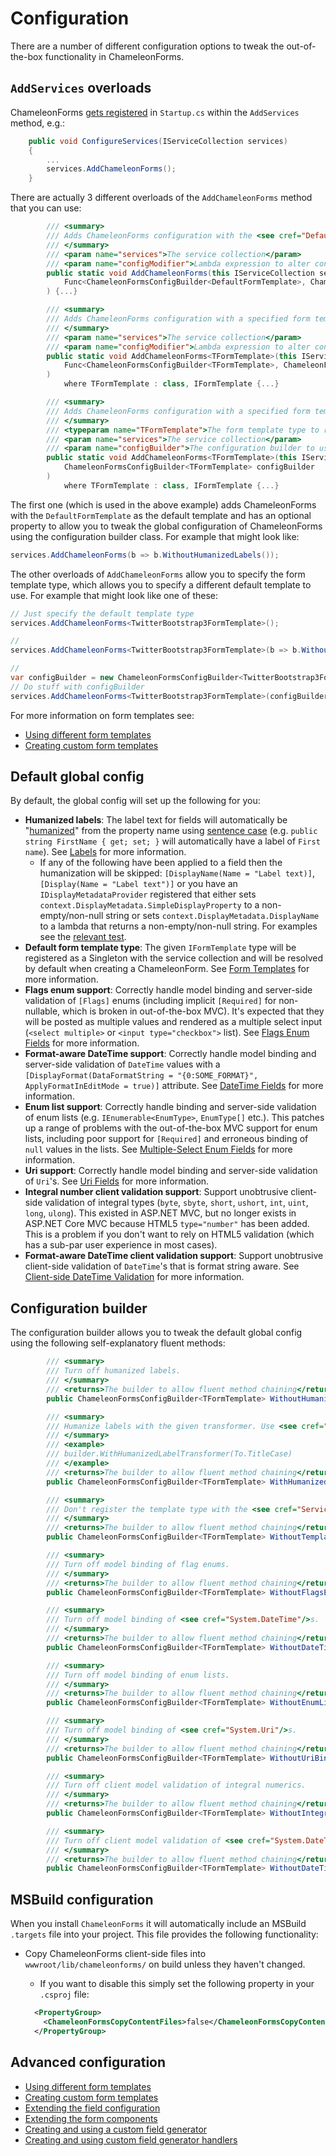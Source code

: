 # Configuration

There are a number of different configuration options to tweak the out-of-the-box functionality in ChameleonForms.

## `AddServices` overloads

ChameleonForms [gets registered](getting-started.md) in `Startup.cs` within the `AddServices` method, e.g.:

```cs
    public void ConfigureServices(IServiceCollection services)
    {
        ...
        services.AddChameleonForms();
    }
```

There are actually 3 different overloads of the `AddChameleonForms` method that you can use:

```cs
        /// <summary>
        /// Adds ChameleonForms configuration with the <see cref="DefaultFormTemplate"/>.
        /// </summary>
        /// <param name="services">The service collection</param>
        /// <param name="configModifier">Lambda expression to alter configuration</param>
        public static void AddChameleonForms(this IServiceCollection services,
            Func<ChameleonFormsConfigBuilder<DefaultFormTemplate>, ChameleonFormsConfigBuilder<DefaultFormTemplate>> configModifier = null
        ) {...}

        /// <summary>
        /// Adds ChameleonForms configuration with a specified form template and a builder modification delegate.
        /// </summary>
        /// <param name="services">The service collection</param>
        /// <param name="configModifier">Lambda expression to alter configuration</param>
        public static void AddChameleonForms<TFormTemplate>(this IServiceCollection services,
            Func<ChameleonFormsConfigBuilder<TFormTemplate>, ChameleonFormsConfigBuilder<TFormTemplate>> configModifier = null
        )
            where TFormTemplate : class, IFormTemplate {...}

        /// <summary>
        /// Adds ChameleonForms configuration with a specified form template and a builder instance.
        /// </summary>
        /// <typeparam name="TFormTemplate">The form template type to register as the default template</typeparam>
        /// <param name="services">The service collection</param>
        /// <param name="configBuilder">The configuration builder to use to specify the Chameleon Forms configuration</param>
        public static void AddChameleonForms<TFormTemplate>(this IServiceCollection services,
            ChameleonFormsConfigBuilder<TFormTemplate> configBuilder
        )
            where TFormTemplate : class, IFormTemplate {...}
```

The first one (which is used in the above example) adds ChameleonForms with the `DefaultFormTemplate` as the default template and has an optional property to allow you to tweak the global configuration of ChameleonForms using the configuration builder class. For example that might look like:

```cs
services.AddChameleonForms(b => b.WithoutHumanizedLabels());
```

The other overloads of `AddChameleonForms` allow you to specify the form template type, which allows you to specify a different default template to use. For example that might look like one of these:

```cs
// Just specify the default template type
services.AddChameleonForms<TwitterBootstrap3FormTemplate>();

// 
services.AddChameleonForms<TwitterBootstrap3FormTemplate>(b => b.WithoutHumanizedLabels());

// 
var configBuilder = new ChameleonFormsConfigBuilder<TwitterBootstrap3FormTemplate>();
// Do stuff with configBuilder
services.AddChameleonForms<TwitterBootstrap3FormTemplate>(configBuilder);
```

For more information on form templates see:

* [Using different form templates](form-templates.md)
* [Creating custom form templates](custom-template.md)

## Default global config

By default, the global config will set up the following for you:

* **Humanized labels**: The label text for fields will automatically be "[humanized](https://github.com/Humanizr/Humanizer)" from the property name using [sentence case](https://github.com/Humanizr/Humanizer#transform-string) (e.g. `public string FirstName { get; set; }` will automatically have a label of `First name`). See [Labels](labels.md) for more information.
    * If any of the following have been applied to a field then the humanization will be skipped: `[DisplayName(Name = "Label text)]`, `[Display(Name = "Label text")]` or you have an `IDisplayMetadataProvider` registered that either sets `context.DisplayMetadata.SimpleDisplayProperty` to a non-empty/non-null string or sets `context.DisplayMetadata.DisplayName` to a lambda that returns a non-empty/non-null string. For examples see the [relevant test](https://github.com/MRCollective/ChameleonForms/blob/master/ChameleonForms.Tests/HumanizedLabelsTests.cs).
* **Default form template type**: The given `IFormTemplate` type will be registered as a Singleton with the service collection and will be resolved by default when creating a ChameleonForm. See [Form Templates](form-templates.md) for more information.
* **Flags enum support**: Correctly handle model binding and server-side validation of `[Flags]` enums (including implicit `[Required]` for non-nullable, which is broken in out-of-the-box MVC). It's expected that they will be posted as multiple values and rendered as a multiple select input (`<select multiple>` or `<input type="checkbox">` list). See [Flags Enum Fields](flags-enum.md) for more information.
* **Format-aware DateTime support**: Correctly handle model binding and server-side validation of `DateTime` values with a `[DisplayFormat(DataFormatString = "{0:SOME_FORMAT}", ApplyFormatInEditMode = true)]` attribute. See [DateTime Fields](datetime.md) for more information.
* **Enum list support**: Correctly handle binding and server-side validation of enum lists (e.g. `IEnumerable<EnumType>`, `EnumType[]` etc.). This patches up a range of problems with the out-of-the-box MVC support for enum lists, including poor support for `[Required]` and erroneous binding of `null` values in the lists. See [Multiple-Select Enum Fields](multiple-enum.md) for more information.
* **Uri support**: Correctly handle model binding and server-side validation of `Uri`'s. See [Uri Fields](uri.md) for more information.
* **Integral number client validation support**: Support unobtrusive client-side validation of integral types (`byte`, `sbyte`, `short`, `ushort`, `int`, `uint`, `long`, `ulong`). This existed in ASP.NET MVC, but no longer exists in ASP.NET Core MVC because HTML5 `type="number"` has been added. This is a problem if you don't want to rely on HTML5 validation (which has a sub-par user experience in most cases).
* **Format-aware DateTime client validation support**: Support unobtrusive client-side validation of `DateTime`'s that is format string aware. See [Client-side DateTime Validation](datetime-client-side-validation.md) for more information.

## Configuration builder

The configuration builder allows you to tweak the default global config using the following self-explanatory fluent methods:

```cs
        /// <summary>
        /// Turn off humanized labels.
        /// </summary>
        /// <returns>The builder to allow fluent method chaining</returns>
        public ChameleonFormsConfigBuilder<TFormTemplate> WithoutHumanizedLabels();

        /// <summary>
        /// Humanize labels with the given transformer. Use <see cref="To"/> to access the default Humanizer ones.
        /// </summary>
        /// <example>
        /// builder.WithHumanizedLabelTransformer(To.TitleCase)
        /// </example>
        /// <returns>The builder to allow fluent method chaining</returns>
        public ChameleonFormsConfigBuilder<TFormTemplate> WithHumanizedLabelTransformer(IStringTransformer transformer);

        /// <summary>
        /// Don't register the template type with the <see cref="ServiceCollection"/>.
        /// </summary>
        /// <returns>The builder to allow fluent method chaining</returns>
        public ChameleonFormsConfigBuilder<TFormTemplate> WithoutTemplateTypeRegistration();

        /// <summary>
        /// Turn off model binding of flag enums.
        /// </summary>
        /// <returns>The builder to allow fluent method chaining</returns>
        public ChameleonFormsConfigBuilder<TFormTemplate> WithoutFlagsEnumBinding();

        /// <summary>
        /// Turn off model binding of <see cref="System.DateTime"/>s.
        /// </summary>
        /// <returns>The builder to allow fluent method chaining</returns>
        public ChameleonFormsConfigBuilder<TFormTemplate> WithoutDateTimeBinding();

        /// <summary>
        /// Turn off model binding of enum lists.
        /// </summary>
        /// <returns>The builder to allow fluent method chaining</returns>
        public ChameleonFormsConfigBuilder<TFormTemplate> WithoutEnumListBinding();

        /// <summary>
        /// Turn off model binding of <see cref="System.Uri"/>s.
        /// </summary>
        /// <returns>The builder to allow fluent method chaining</returns>
        public ChameleonFormsConfigBuilder<TFormTemplate> WithoutUriBinding();

        /// <summary>
        /// Turn off client model validation of integral numerics.
        /// </summary>
        /// <returns>The builder to allow fluent method chaining</returns>
        public ChameleonFormsConfigBuilder<TFormTemplate> WithoutIntegralClientModelValidation();

        /// <summary>
        /// Turn off client model validation of <see cref="System.DateTime"/>s.
        /// </summary>
        /// <returns>The builder to allow fluent method chaining</returns>
        public ChameleonFormsConfigBuilder<TFormTemplate> WithoutDateTimeClientModelValidation();
```

## MSBuild configuration

When you install `ChameleonForms` it will automatically include an MSBuild `.targets` file into your project. This file provides the following functionality:

* Copy ChameleonForms client-side files into `wwwroot/lib/chameleonforms/` on build unless they haven't changed.
    * If you want to disable this simply set the following property in your `.csproj` file:

    ```xml
      <PropertyGroup>
        <ChameleonFormsCopyContentFiles>false</ChameleonFormsCopyContentFiles>
      </PropertyGroup>
    ```

## Advanced configuration

* [Using different form templates](form-templates.md)
* [Creating custom form templates](custom-template.md)
* [Extending the field configuration](extending-field-configuration.md)
* [Extending the form components](extending-form-components.md)
* [Creating and using a custom field generator](custom-field-generator.md)
* [Creating and using custom field generator handlers](custom-field-generator-handlers.md)
